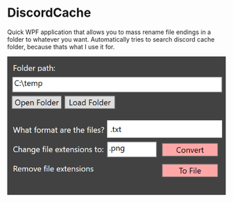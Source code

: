 # DiscordCache
Quick WPF application that allows you to mass rename file endings in a folder to whatever you want. 
Automatically tries to search discord cache folder, because thats what I use it for. 

![Picture of when you open the application.](https://github.com/Skyde789/DiscordCache/blob/main/Pic.png?raw=true)
